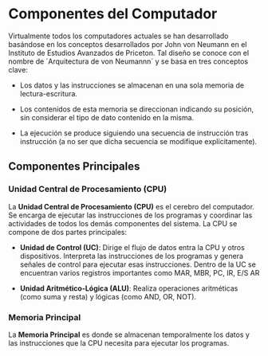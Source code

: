 # Componentes del Computador

Virtualmente todos los computadores actuales se han desarrollado basándose en los conceptos desarrollados por John von Neumann en el Instituto de Estudios Avanzados de Priceton. Tal diseño se conoce con el nombre de ´Arquitectura de von Neumannn´ y se basa en tres conceptos clave:

- Los datos y las instrucciones se almacenan en una sola memoria de lectura-escritura.

- Los contenidos de esta memoria se direccionan indicando su posición, sin considerar el tipo de dato contenido en la misma.

- La ejecución se produce siguiendo una secuencia de instrucción tras instrucción (a no ser que dicha secuencia se modifique explícitamente).

## Componentes Principales 

### Unidad Central de Procesamiento (CPU)

La **Unidad Central de Procesamiento (CPU)** es el cerebro del computador. Se encarga de ejecutar las instrucciones de los programas y coordinar las actividades de todos los demás componentes del sistema. La CPU se compone de dos partes principales:

- **Unidad de Control (UC)**: Dirige el flujo de datos entra la CPU y otros dispositivos. Interpreta las instrucciones de los programas y genera señales de control para ejecutar esas instrucciones. Dentro de la UC se encuentran varios registros importantes como MAR, MBR, PC, IR, E/S AR

- **Unidad Aritmético-Lógica (ALU)**: Realiza operaciones aritméticas (como suma y resta) y lógicas (como AND, OR, NOT).

### Memoria Principal

La **Memoria Principal** es donde se almacenan temporalmente los datos y las instrucciones que la CPU necesita para ejecutar los programas. 